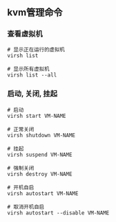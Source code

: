 # 

## kvm管理命令

### 查看虚拟机

```
# 显示正在运行的虚拟机
virsh list

# 显示所有虚拟机
virsh list --all
```

### 启动, 关闭, 挂起

```
# 启动
virsh start VM-NAME

# 正常关闭
virsh shutdown VM-NAME

# 挂起
virsh suspend VM-NAME

# 强制关闭
virsh destroy VM-NAME

# 开机自启
virsh autostart VM-NAME

# 取消开机自启
virsh autostart --disable VM-NAME

```
